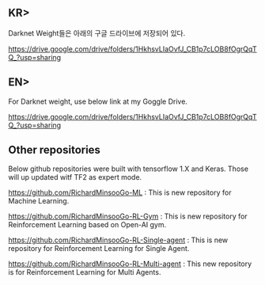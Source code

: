 ## KR>

Darknet Weight들은 아래의 구글 드라이브에 저장되어 있다. 

https://drive.google.com/drive/folders/1HkhsvLIaOvfJ_CB1p7cLOB8fOgrQqTQ_?usp=sharing

## EN>

For Darknet weight, use below link at my Goggle Drive.

https://drive.google.com/drive/folders/1HkhsvLIaOvfJ_CB1p7cLOB8fOgrQqTQ_?usp=sharing

## Other repositories

Below github repositories were built with tensorflow 1.X and Keras. 
Those will up updated witf TF2 as expert mode.

https://github.com/RichardMinsooGo-ML : This is new repository for Machine Learning.

https://github.com/RichardMinsooGo-RL-Gym : This is new repository for Reinforcement Learning based on Open-AI gym.

https://github.com/RichardMinsooGo-RL-Single-agent
: This is new repository for Reinforcement Learning for Single Agent.

https://github.com/RichardMinsooGo-RL-Multi-agent : This new repository is for Reinforcement Learning for Multi Agents.

